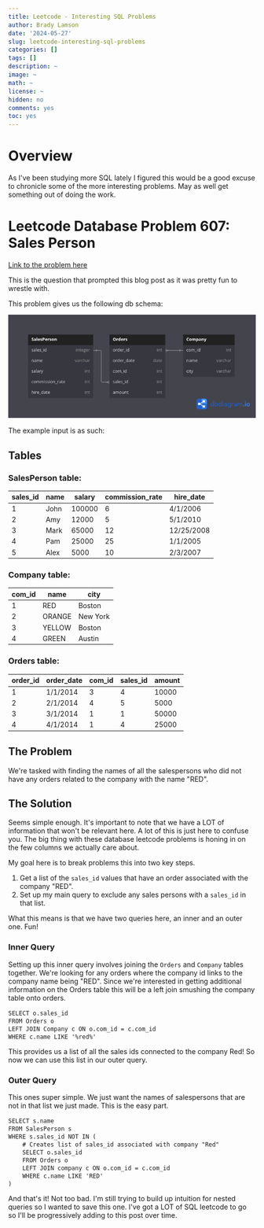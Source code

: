 ```yaml
---
title: Leetcode - Interesting SQL Problems
author: Brady Lamson
date: '2024-05-27'
slug: leetcode-interesting-sql-problems
categories: []
tags: []
description: ~
image: ~
math: ~
license: ~
hidden: no
comments: yes
toc: yes
---
```


# Overview

As I've been studying more SQL lately I figured this would be a good excuse to chronicle some of the more interesting problems. May as well get something out of doing the work.

# Leetcode Database Problem 607: Sales Person

[Link to the problem here](https://leetcode.com/problems/sales-person/description/)

This is the question that prompted this blog post as it was pretty fun to wrestle with. 

This problem gives us the following db schema:

![](images/lc_db_607.png)

The example input is as such:

## Tables

### SalesPerson table:

| sales_id | name | salary | commission_rate | hire_date  |
|----------|------|--------|-----------------|------------|
| 1        | John | 100000 | 6               | 4/1/2006   |
| 2        | Amy  | 12000  | 5               | 5/1/2010   |
| 3        | Mark | 65000  | 12              | 12/25/2008 |
| 4        | Pam  | 25000  | 25              | 1/1/2005   |
| 5        | Alex | 5000   | 10              | 2/3/2007   |

### Company table:

| com_id | name   | city     |
|--------|--------|----------|
| 1      | RED    | Boston   |
| 2      | ORANGE | New York |
| 3      | YELLOW | Boston   |
| 4      | GREEN  | Austin   |

### Orders table:

| order_id | order_date | com_id | sales_id | amount |
|----------|------------|--------|----------|--------|
| 1        | 1/1/2014   | 3      | 4        | 10000  |
| 2        | 2/1/2014   | 4      | 5        | 5000   |
| 3        | 3/1/2014   | 1      | 1        | 50000  |
| 4        | 4/1/2014   | 1      | 4        | 25000  |

## The Problem

We're tasked with finding the names of all the salespersons who did not have any orders related to the company with the name "RED". 

## The Solution

Seems simple enough. It's important to note that we have a LOT of information that won't be relevant here. A lot of this is just here to confuse you. The big thing with these database leetcode problems is honing in on the few columns we actually care about.

My goal here is to break problems this into two key steps.

1. Get a list of the `sales_id` values that have an order associated with the company "RED". 
2. Set up my main query to exclude any sales persons with a `sales_id` in that list.

What this means is that we have two queries here, an inner and an outer one. Fun! 

### Inner Query

Setting up this inner query involves joining the `Orders` and `Company` tables together. We're looking for any orders where the company id links to the company name being "RED". Since we're interested in getting additional information on the Orders table this will be a left join smushing the company table onto orders.

```
SELECT o.sales_id
FROM Orders o
LEFT JOIN Company c ON o.com_id = c.com_id
WHERE c.name LIKE '%red%'
```

This provides us a list of all the sales ids connected to the company Red! So now we can use this list in our outer query.

### Outer Query

This ones super simple. We just want the names of salespersons that are not in that list we just made. This is the easy part.

```
SELECT s.name
FROM SalesPerson s
WHERE s.sales_id NOT IN (
    # Creates list of sales_id associated with company "Red"
    SELECT o.sales_id
    FROM Orders o
    LEFT JOIN company c ON o.com_id = c.com_id
    WHERE c.name LIKE 'RED'
)
```

And that's it! Not too bad. I'm still trying to build up intuition for nested queries so I wanted to save this one. I've got a LOT of SQL leetcode to go so I'll be progressively adding to this post over time.
